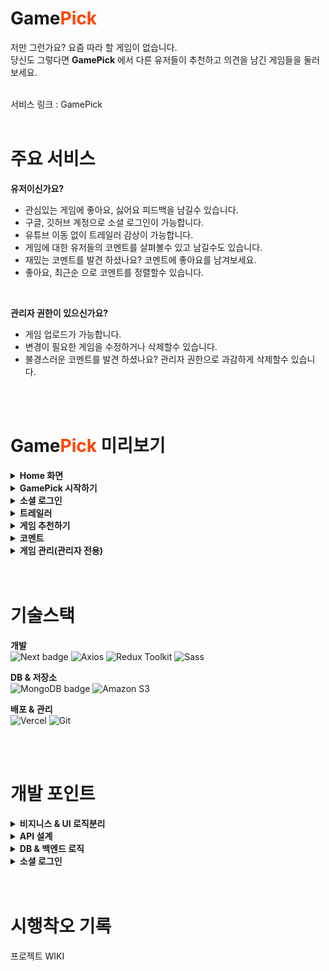 # Game<span style="color:orangered">**Pick**</span>
저만 그런가요? 요즘 따라 할 게임이 없습니다.<br>
당신도 그렇다면 **GamePick** 에서 다른 유저들이 추천하고 의견을 남긴 게임들을 둘러 보세요.<br>

<br>
서비스 링크 : <a herf="https://game-pick.vercel.app">GamePick</a>

<br>
<br>

# 주요 서비스
**유저이신가요?**
- 관심있는 게임에 좋아요, 싫어요 피드백을 남길수 있습니다.
- 구글, 깃허브 계정으로 소셜 로그인이 가능합니다.
- 유튜브 이동 없이 트레일러 감상이 가능합니다.
- 게임에 대한 유저들의 코멘트를 살펴볼수 있고 남길수도 있습니다.
- 재밌는 코멘트를 발견 하셨나요? 코멘트에 좋아요를 남겨보세요.
- 좋아요, 최근순 으로 코멘트를 정렬할수 있습니다.

<br>

**관리자 권한이 있으신가요?**
- 게임 업로드가 가능합니다.
- 변경이 필요한 게임을 수정하거나 삭제할수 있습니다.
- 불경스러운 코멘트를 발견 하셨나요? 관리자 권한으로 과감하게 삭제할수 있습니다.

<br>
<br>

# Game<span style="color:orangered">**Pick**</span> 미리보기
<details>
<summary><b>Home 화면</b></summary>
<div markdown="1">



</div>
</details>


<details>
<summary><b>GamePick 시작하기</b></summary>
<div markdown="1">

 

</div>
</details>


<details>
<summary><b>소셜 로그인</b></summary>
<div markdown="1">


 
</div>
</details>

<details>
<summary><b>트레일러</b></summary>
<div markdown="1">


 
</div>
</details>

<details>
<summary><b>게임 추천하기</b></summary>
<div markdown="1">


 
</div>
</details>


<details>
<summary><b>코멘트</b></summary>
<div markdown="1">

### 코멘트 작성

### 코멘트 피드백
 
</div>
</details>


<details>
<summary><b>게임 관리(관리자 전용)</b></summary>
<div markdown="1">

### 게임 업로드


 
### 게임 수정



### 게임 삭제 

 
</div>
</details>

<br>
<br>

# 기술스택
**개발**<br> 
![Next badge](https://img.shields.io/badge/Next-000000?style=for-the-badge&logo=next.js&logoColor=white)
![Axios](https://img.shields.io/badge/axios-6236FF?style=for-the-badge&logo=axios&logoColor=white)
![Redux Toolkit](https://img.shields.io/badge/redux_toolkit-764ABC?style=for-the-badge&logo=redux&logoColor=white)
![Sass](https://img.shields.io/badge/sass-CC6699?style=for-the-badge&logo=sass&logoColor=white)

**DB & 저장소**<br>
![MongoDB badge](https://img.shields.io/badge/MongoDB-47A248?style=for-the-badge&logo=mongoDB&logoColor=white)
![Amazon S3](https://img.shields.io/badge/amazons3-232F3E?style=for-the-badge&logo=amazons3&logoColor=white)

**배포 & 관리**<br>
![Vercel](https://img.shields.io/badge/vercel-000000?style=for-the-badge&logo=vercel&logoColor=white)
![Git](https://img.shields.io/badge/git-F05032?style=for-the-badge&logo=git&logoColor=white)

<br>
<br>

# 개발 포인트
<details>
<summary><b>비지니스 & UI 로직분리</b></summary>
<div markdown="1">
<br/>
개발 과정에서 비지니스 & UI 로직 분리에 중점을 두었습니다.<br/>
이유는 다음과 같습니다.<br/>

- 서로간에 의존성을 최소화하여 유연성을 높일수있다.
- 디버깅과 테스트가 간편하고 추적이 쉽다.
- 코드 변경시, 다른 부분에 미치는 영향이 줄어든다.

<img width="100%" src="https://github.com/Woohyeok97/Game-Pick/assets/75671909/a1f18579-30b6-4fe2-96a7-defdcccfbe59"/>
<br/>
비지니스 로직은 커스텀 훅으로 관리하였습니다.<br/>
커스텀 훅에서는 컴포넌트에 필요한 상태와 해당 상태를 조작 할수있는 함수만을 제공합니다.<br/>
이런 방식으로 비지니스 로직이 UI 로직에 불필요하게 간섭하는 것을 방지하였습니다.<br/>
<br/>
UI 로직은 컴포넌트 내부에서 관리하였습니다.<br/>
커스텀 훅에서 제공된 데이터를 바탕으로 UI를 구성하며,<br/>
사용자 상호작용시 커스텀 훅에서 제공하는 함수를 통해 상태를 변경할수 있도록 하였습니다.<br/>
이 과정에서 비지니스 로직에 간섭하지 않고 오로지 UI에만 집중하도록 설계하였습니다.<br/>
<br/>
</div>
</details>

<details>
<summary><b>API 설계</b></summary>
<div markdown="1">
<br/>
요청 라이브러리로 axios를 사용하였습니다.<br/>
브라우저 호환성도 좋고, json()없이 데이터 변환이 가능하다는 장점 때문입니다.<br/>
<br/>

### **RESTful API**<br/>
직관적인 HTTP 요청과 클라이언트, 서버의 독립적인 진화를 위해<br/>
가능한 RESTful한 API를 작성하려고 했습니다.<br/>
<br/>

1\. URI를 통해, 어떤 리소스에 접근하는지 파악이 가능하도록 하였습니다.<br/>
예를들어, 코멘트 삭제 요청을 한다고 했을때 'api/deleteComment' 같은 추상적인 URI 보다는<br/>
'api/comments/_id' 같은 방식으로 어떤 콜렉션, 어떤 도큐먼트에 접근하는지 파악할수있도록 URI를 작성했습니다.<br/>
<br/>

2\. CRUD를 수행할때 적절한 HTTP 메소드를 사용하였습니다.<br/>
```js
// 코멘트삭제 로직 
export default function useDeleteComment({ comment }) {

    //...
   
    const removeComment = async () => {
        try {
            const submission = { userEmail : comment.userEmail }
            const response = await commentInstance.delete(`/${comment._id}`, { params : submission })
            // 삭제라는 목적에 맞게 delete 메소드 사용

            //...
            return { severity : 'success', message : response.message }
        } catch(err) {
            console.error(err)
            return { severity : 'error', message : err.message }
        }
    }

    return { removeComment }
}
```
상황과 목적에 따라 get, post, update, delete 메소드를 사용하여<br/>
접근하는 리소스에 대한 행위가 무엇인지 표현하였습니다.<br/>
<br/>

3\. delete, put 메소드로 콜렉션에 접근하는것을 지양했습니다.<br/>
특정 도큐먼트가 아닌, 콜렉션에 delete, put 메소드로 접근하면 의도치 않게 대량의 데이터가 날라갈수있고<br/>
콜렉션 전체가 대상이 되기때문에 서버부하 문제도 발생하기 때문입니다.<br/>
그래서 DELETE, UPDATE 요청의 엔드포인트는 항상 도큐먼트Id로 설정했습니다.<br/>

---

<br/>

### **API 모듈화**<br/>
axios를 사용하다보니 instance와 interceptor에 대해서 알게되어 모듈화를 진행하였습니다.<br/>
접근하는 콜렉션에 따라 instance를 생성하였고, util/api/intance 디렉토리에서 관리하였습니다.<br/>
```js
// util/api/intance/contentInstance.js

export const contentInstance = axios.create({
    baseURL : process.env.NEXT_PUBLIC_CONTENTS_API,
})

// 에러처리 인터셉터
contentInstance.interceptors.response.use(
    (response) => {
        return response.data
    },
    (error) => {
        throw error
    }
)
```
create()함수로 instance를 생성하여 API 요청 로직의 재사용성을 높였고<br/>
interceptor에 에러처리를 추가하여 불필요한 코드중복을 줄였습니다.<br/>

---

<br/>
</div>
</details>

<details>
<summary><b>DB & 백엔드 로직</b></summary>
<div markdown="1">
<br/>
아래와 같은 이유로 프로젝트 DB로 MongoDB를 선택했습니다.<br/>

1. 자바스크립트와 어울리는 JSON형식의 도큐먼트
2. 데이터 구조 변경에 유연함
3. 대량의 데이터 처리에 뛰어난 성능
<br/>
<br>
<iframe width="560" height="315" src='https://dbdiagram.io/embed/64bf860902bd1c4a5ea593f9'></iframe><br/>
개발과정에서 여러 수정이 있었지만,<br/>
API 요청의 직관성, 데이터관리 최적화, 일관성의 이유로 3개의 콜렉션으로 구성하였습니다.<br/>
<br/>
Game Pick의 콜렉션은 다음과 같이 구성 되어있습니다.<br/>

- contents : 게임데이터를 저장합니다.
- comments : contents에 대한 코멘트를 저장합니다.
- feedback : contents, comments에 대한 피드백을 저장합니다.
<br>

comments,feedback 콜렉션은 'parent' 필드에 부모 도큐먼트ID를 저장하여 데이터간의 부모-자식 관계를 명확하게 해주었습니다.<br/>
이러한 구조로 인해, 부모 도큐먼트 삭제시 연관된 자식 도큐먼트도 함께 삭제하는 로직이 필요했습니다.<br/>
만약 부모 도큐먼트만 삭제하게 되면, 해당 자식 도큐먼트들이 고아상태로 남아있기 때문에 데이터의 일관성이 저하되고 DB도 낭비되기 때문입니다.<br/>
```js
export default async function handler(req, res) {
    const session = await getServerSession(req, res, authOptions)
    const db = (await connectDB).db('project')
    //...

    // 컨텐츠 삭제하기
    if(req.method == 'DELETE') {
        if(!session || session.user.role != 'admin') return res.status(400).json({ message : '관리자 권한이 없습니다.' }) 

        try {
            const contentComments = await db.collection('comments').find({ parent : req.query.id }).toArray()
            const commentIds = contentComments.map(item => item._id.toString()) // 연관된 코멘트ID 추출
            // 1. 컨텐츠 코멘트 피드백 삭제
            await db.collection('feedback').deleteMany({ parent : { $in : commentIds }})

            // 2. 컨텐츠 코멘트 삭제
            await db.collection('comments').deleteMany({ parent : req.query.id })

            // 3. 컨텐츠 피드백 삭제
            await db.collection('feedback').deleteMany({ parent : req.query.id })

            // 4. 컨텐츠 삭제
            const result = await db.collection('contents').deleteOne({ _id : new ObjectId(req.query.id) })

            return res.status(200).json({ result, message : '컨텐츠 삭제완료!' })
        }catch(err) {
            console.log(err)
            return res.status(500).json({ message : '서버에러 발생' })
        }
    }
}
```
contents 삭제 로직을 보면, <br/>
우선 연관된 모든 하위 도큐먼트들을 삭제한 후에 마지막으로 상위 도큐먼트를 삭제하는 방식으로 진행됩니다.<br/>
이로써, 문제발생시 잉여 도큐먼트가 생기는 것을 최소화 하였습니다.<br/>
<br/>
또한, contents,comments의 like,dislike 필드에 피드백 개수가 직접 저장되는 비정규화 방식을 사용했습니다.<br/>
그 이유는 클라이언트에서 contents나 comments의 피드백 개수를 조회할때 추가적인 쿼리없이 바로 접근할수있어<br/>
성능 최적화와 코드복잡성을 낮추는 효과가 있기 때문입니다.<br/>

하지만 이러한 방식은 데이터 무결성 측면에서 문제가 있을수있다고 판단되어<br/>
백엔드에서 피드백 관련 로직을 구현할때 데이터 무결성을 최대한 지키기 위한 방법을 사용했습니다. <br/>
```js
export default async function handler(req, res) {
    const session = await getServerSession(req, res, authOptions)
    const db = (await connectDB).db('project')
    //...

    // 피드백 생성
    if(req.method == "POST") {
        if(!session) return res.status(400).json({ message : '로그인 이후 이용해 주세요.' })

        try {
            const insertData = {
                parent : req.body.parent,
                userEmail : session.user.email,
                type : req.body.type
            }

            // 피드백 생성후, 부모 도큐먼트 피드백 개수 업데이트
            const feedbackResult = await db.collection('feedback').insertOne(insertData)
            const parentResult = await db.collection(req.body.collection).updateOne({ _id : new ObjectId(req.body.parent) }, { $inc : { [req.body.type]: 1 }  })

            // 부모 도큐먼트 업데이트 실패시 롤백
            if(parentResult.modifiedCount == 0) {
                await db.collection('feedback').deleteOne({ _id: feedbackResult.insertedId });
                throw new Error('피드백 개수 업데이트 실패');
            }
            return res.status(200).json({ message : '피드백 완료!' })
        } catch(err) {
            console.log(err)
            return res.status(500).json({ message : '서버에러 발생' })
        }
    }
}
```
예시로 피드백 생성 로직입니다.<br/>
먼저 피드백을 생성하고, 부모 도큐먼트의 'like' or 'dislike' 필드를 업데이트 합니다.<br/>
이때 부모 도큐먼트 업데이트 실패시, 롤백하는 로직을 추가하여 최대한 데이터 무결성이 유지되도록 하였습니다.<br/>

---

<br/>
</div>
</details>

<details>
<summary><b>소셜 로그인</b></summary>
<div markdown="1">
<br/>
사용자의 아이디와 비밀번호 같은 개인정보를 직접 DB에 저장하는것은 부담스럽기도하고 위험하다고 생각되었습니다.<br/>
그래서 next-auth 라이브러리를 이용해 소셜 로그인을 구현하였습니다.<br/>
<br/>

```js
export const authOptions = {
    // 프로바이더
  providers: [
    GithubProvider({
        clientId : process.env.GITHUB_CLIENT_ID,
        clientSecret : process.env.GITHUB_CLIENT_SECRET,
    }),
    GoogleProvider({
        clientId : process.env.GOOGLE_CLIENT_ID,
        clientSecret : process.env.GOOGLE_CLIENT_SECRET,
    })
  ],
    //...

};

export default NextAuth(authOptions); 
```
Provider의 ID와 Secret Key는 env 파일로 관리하고 있습니다.<br/>
현재는 깃허브, 구글을 이용한 로그인이 가능하지만, 추후에 더 늘려갈 계획입니다.<br/>
<br/>

```js
export const authOptions = {
    //...

    // jwt형식으로 저장
    session: {
        strategy: 'jwt',
        maxAge: 14 * 24 * 60 * 60 // 14일동안 jwt 저장
    },
  
    callbacks: {
      // jwt 생성시 실행되는 코드 
      // 소셜 플랫폼에서 받아온 정보(user)를 jwt(token)에 저장
      jwt: async ({ token, user }) => {
            if (user) {
                token.user = {};
                token.user.name = user.name
                token.user.email = user.email
                token.user.image = user.image
                token.user.role = 'nomal'

                // admin 유저 이메일 배열로 변환
                const adminEmails = process.env.ADMIN_EMAILS.split(',')

                // 토큰에 admin 유저 관리자 역할 설정
                if(adminEmails.includes(user.email)) {
                    token.user.role = 'admin'
                }
            }
            return token;
      },
      // getServerSession() 함수가 호출될때 실행되는 코드
        session: async ({ session, token }) => {
            session.user = token.user;  
            return session;
        },
    },
    // jwt 시크릿키
    secret : process.env.JWT_SECRET_KEY
};

export default NextAuth(authOptions); 
```
JWT토큰 생성시, 소셜 플랫폼에서 받아온 유저정보를 저장하도록 하였습니다.<br/>
또한, role이라는 프로퍼티를 추가하여 '일반 사용자'와 '관리자'를 구분하였습니다.<br/>
<br/>
애플리케이션에서 관리자 권한이 필요한 페이지나, API 요청시 session.role을 확인하여 관리자를 확인하게 됩니다.<br/>

---

<br/>
</div>
</details>

<br>
<br>

# 시행착오 기록
<a herf="https://github.com/Woohyeok97/Game-Pick/wiki">프로젝트 WIKI</a>

<br>
<br>
